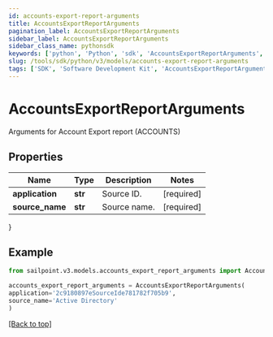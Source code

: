 ```yaml
---
id: accounts-export-report-arguments
title: AccountsExportReportArguments
pagination_label: AccountsExportReportArguments
sidebar_label: AccountsExportReportArguments
sidebar_class_name: pythonsdk
keywords: ['python', 'Python', 'sdk', 'AccountsExportReportArguments', 'AccountsExportReportArguments'] 
slug: /tools/sdk/python/v3/models/accounts-export-report-arguments
tags: ['SDK', 'Software Development Kit', 'AccountsExportReportArguments', 'AccountsExportReportArguments']
---
```


# AccountsExportReportArguments

Arguments for Account Export report (ACCOUNTS)

## Properties

Name | Type | Description | Notes
------------ | ------------- | ------------- | -------------
**application** | **str** | Source ID. | [required]
**source_name** | **str** | Source name. | [required]
}

## Example

```python
from sailpoint.v3.models.accounts_export_report_arguments import AccountsExportReportArguments

accounts_export_report_arguments = AccountsExportReportArguments(
application='2c9180897eSourceIde781782f705b9',
source_name='Active Directory'
)

```
[[Back to top]](#) 

